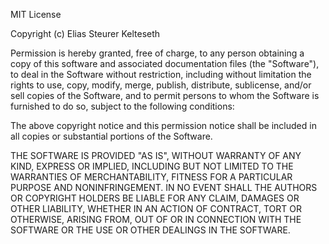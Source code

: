 MIT License

Copyright (c) Elias Steurer Kelteseth

Permission is hereby granted, free of charge, to any person obtaining a copy of this
software and associated documentation files (the "Software"), to deal in the Software
without restriction, including without limitation the rights to use, copy, modify,
merge, publish, distribute, sublicense, and/or sell copies of the Software, and to
permit persons to whom the Software is furnished to do so, subject to the following
conditions:

The above copyright notice and this permission notice shall be included in all copies
or substantial portions of the Software.

THE SOFTWARE IS PROVIDED "AS IS", WITHOUT WARRANTY OF ANY KIND, EXPRESS OR IMPLIED,
INCLUDING BUT NOT LIMITED TO THE WARRANTIES OF MERCHANTABILITY, FITNESS FOR A
PARTICULAR PURPOSE AND NONINFRINGEMENT. IN NO EVENT SHALL THE AUTHORS OR COPYRIGHT
HOLDERS BE LIABLE FOR ANY CLAIM, DAMAGES OR OTHER LIABILITY, WHETHER IN AN ACTION OF
CONTRACT, TORT OR OTHERWISE, ARISING FROM, OUT OF OR IN CONNECTION WITH THE SOFTWARE
OR THE USE OR OTHER DEALINGS IN THE SOFTWARE.